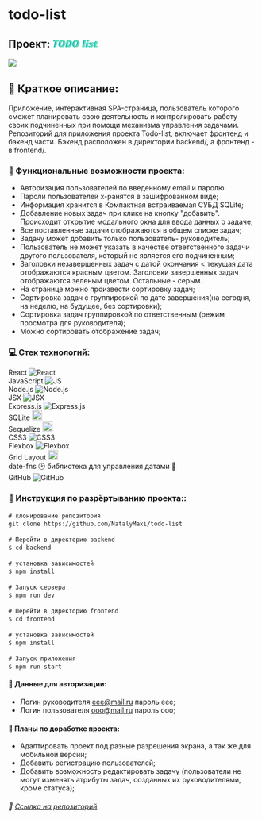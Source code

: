 # todo-list
## Проект: ![Todo-list](/frontend/src/images/logo.png)
![](/frontend/src/images/preview.png)
## :speech_balloon: Краткое описание:
Приложение, интерактивная SPA-страница, пользователь которого сможет планировать свою деятельность и контролировать работу своих подчиненных при помощи механизма управления задачами.
Репозиторий для приложения проекта Todo-list, включает фронтенд и бэкенд части. Бэкенд расположен в директории backend/, а фронтенд - в frontend/.

### :page_with_curl: Функциональные возможности проекта:

  -  Авторизация пользователей по введенному email и паролю.  
  -  Пароли пользователей х-ранятся в зашифрованном виде;   
  -  Информация хранится в Компактная встраиваемая СУБД SQLite;  
  -  Добавление новых задач при клике на кнопку "добавить". Происходит открытие модального окна для ввода данных о задаче;
 -  Все поставленные задачи отображаются в общем списке задач;
  -  Задачу может добавить только пользователь- руководитель;
  -  Пользователь не может указать в качестве ответственного задачи другого пользователя, который не является его подчиненным;
   -  Заголовки незавершенных задач с датой окончания < текущая дата отображаются красным цветом. Заголовки завершенных задач отображаются зеленым цветом. Остальные - серым.
  -  На странице можно произвести сортировку задач; 
  -  Сортировка задач с группировкой по дате завершения(на сегодня, на неделю, на будущее,  без сортировки);
  -  Сортировка задач группировкой по ответственным (режим просмотра для руководителя);
  -  Можно сортировать отображение задач; 


### :computer: Стек технологий:

React <img src="https://img.icons8.com/ultraviolet/38/000000/react--v1.png" alt="React" width="20" height="20"/>  
JavaScript <img src="https://img.icons8.com/color/38/000000/javascript--v1.png" alt="JS" width="20" height="20"/>  
Node.js <img src="https://img.icons8.com/color/38/000000/nodejs.png" alt="Node.js" width="20" height="20"/>  
JSX <img src="https://media.united.com/images/Media%20Database/SDL/MileagePlus%20Partners/jsx-logo.jpg" alt="JSX" width="20" height="20"/>  
Express.js <img src="https://avatars.mds.yandex.net/i?id=6f1a6bf3db1406597d918db19cb8178d021c1ece-7662747-images-thumbs&n=13&exp=1" alt="Express.js" width="20" height="20"/>  
SQLite <img src="https://logosdownload.com/logo/sqlite-logo-big.png" width="20" height="20"/>  
Sequelize <img src="https://kvcvc.gallerycdn.vsassets.io/extensions/kvcvc/sequelize-snippets/1.0.0/1611441255791/Microsoft.VisualStudio.Services.Icons.Default" width="20" height="20"/>  
CSS3 <img src="https://img.icons8.com/stickers/2x/css3.png" alt="CSS3" width="20" height="20"/>  
Flexbox <img src="https://avatars.mds.yandex.net/i?id=e1901bd3569a85ebdc91cec3b392a061-5234049-images-thumbs&n=13&exp=1" alt="Flexbox" width="20" height="20"/>  
Grid Layout <img src="https://avatars.mds.yandex.net/i?id=a279ee76ee07008dde73bc99de8b09a030da93f0-4162430-images-thumbs&n=13&exp=1;" width="20" height="20"/>  
date-fns :clock2: библиотека для управления датами :date:  
GitHub <img src="https://github.githubassets.com/images/modules/logos_page/GitHub-Mark.png"  alt="GitHub" width="20" height="20"/>  

### :page_with_curl: Инструкция по разрёртыванию проекта::

```
# клонирование репозитория
git clone https://github.com/NatalyMaxi/todo-list

# Перейти в директорию backend
$ cd backend

# установка зависимостей
$ npm install

# Запуск сервера
$ npm run dev

# Перейти в директорию frontend
$ cd frontend

# установка зависимостей
$ npm install

# Запуск приложения
$ npm run start

```

#### :page_with_curl: Данные для авторизации:  
* Логин руководителя eee@mail.ru пароль eee;  
* Логин пользователя ooo@mail.ru пароль ooo;  


#### :page_with_curl: Планы по доработке проекта:  
* Адаптировать проект под разные разрешения экрана, а так же для мобильной версии;  
* Добавить регистрацию пользователей;  
* Добавить возможность редактировать задачу (пользователи не могут изменять атрибуты задач, созданных их руководителями, кроме статуса);  


###### :link: [Ссылка на репозиторий](https://github.com/NatalyMaxi/todo-list)